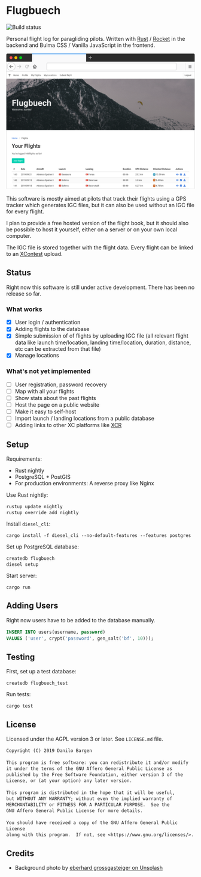 # Flugbuech

![Build status](https://img.shields.io/github/workflow/status/dbrgn/flugbuech/CI/master)

Personal flight log for paragliding pilots. Written with
[Rust](https://www.rust-lang.org/) / [Rocket](https://rocket.rs/) in
the backend and Bulma CSS / Vanilla JavaScript in the frontend.

![Screenshot](screenshot.png)

This software is mostly aimed at pilots that track their flights using a GPS
tracker which generates IGC files, but it can also be used without an IGC file
for every flight.

I plan to provide a free hosted version of the flight book, but it should also
be possible to host it yourself, either on a server or on your own local
computer.

The IGC file is stored together with the flight data. Every flight can be
linked to an [XContest](https://www.xcontest.org/) upload.

## Status

Right now this software is still under active development. There has been no
release so far.

### What works

- [x] User login / authentication
- [x] Adding flights to the database
- [x] Simple submission of of flights by uploading IGC file (all
  relevant flight data like launch time/location, landing time/location,
  duration, distance, etc can be extracted from that file)
- [x] Manage locations

### What's not yet implemented

- [ ] User registration, password recovery
- [ ] Map with all your flights
- [ ] Show stats about the past flights
- [ ] Host the page on a public website
- [ ] Make it easy to self-host
- [ ] Import launch / landing locations from a public database
- [ ] Adding links to other XC platforms like [XCR](https://xc-paragliding.com/)

## Setup

Requirements:

- Rust nightly
- PostgreSQL + PostGIS
- For production environments: A reverse proxy like Nginx

Use Rust nightly:

    rustup update nightly
    rustup override add nightly

Install `diesel_cli`:

    cargo install -f diesel_cli --no-default-features --features postgres

Set up PostgreSQL database:

    createdb flugbuech
    diesel setup

Start server:

    cargo run

## Adding Users

Right now users have to be added to the database manually.

```sql
INSERT INTO users(username, password)
VALUES ('user', crypt('password', gen_salt('bf', 10)));
```

## Testing

First, set up a test database:

    createdb flugbuech_test

Run tests:

    cargo test

## License

Licensed under the AGPL version 3 or later. See `LICENSE.md` file.

    Copyright (C) 2019 Danilo Bargen

    This program is free software: you can redistribute it and/or modify
    it under the terms of the GNU Affero General Public License as
    published by the Free Software Foundation, either version 3 of the
    License, or (at your option) any later version.

    This program is distributed in the hope that it will be useful,
    but WITHOUT ANY WARRANTY; without even the implied warranty of
    MERCHANTABILITY or FITNESS FOR A PARTICULAR PURPOSE.  See the
    GNU Affero General Public License for more details.

    You should have received a copy of the GNU Affero General Public License
    along with this program.  If not, see <https://www.gnu.org/licenses/>.

## Credits

- Background photo by [eberhard grossgasteiger on Unsplash](https://unsplash.com/photos/15KSFB1n0FU)
